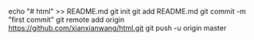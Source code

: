 echo "# html" >> README.md
git init
git add README.md
git commit -m "first commit"
git remote add origin https://github.com/xianxianwang/html.git
git push -u origin master

